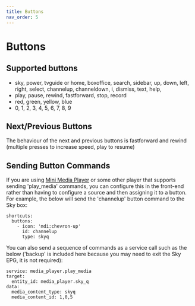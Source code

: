 ```yaml
---
title: Buttons
nav_order: 5
---
```


# Buttons

## Supported buttons

- sky, power, tvguide or home, boxoffice, search, sidebar, up, down, left, right, select, channelup, channeldown, i, dismiss, text, help,
- play, pause, rewind, fastforward, stop, record
- red, green, yellow, blue
- 0, 1, 2, 3, 4, 5, 6, 7, 8, 9

## Next/Previous Buttons

The behaviour of the next and previous buttons is fastforward and rewind (multiple presses to increase speed, play to resume)

## Sending Button Commands

If you are using [Mini Media Player](https://github.com/kalkih/mini-media-player) or some other player that supports sending 'play_media' commands, you can configure this in the front-end rather than having to configure a source and then assigning it to a button. For example, the below will send the 'channelup' button command to the Sky box:

```
shortcuts:
  buttons:
    - icon: 'mdi:chevron-up'
      id: channelup
      type: skyq
```
You can also send a sequence of commands as a service call such as the below ('backup' is included here because you may need to exit the Sky EPG, it is not required):

```
service: media_player.play_media
target:
  entity_id: media_player.sky_q
data:
  media_content_type: skyq
  media_content_id: 1,0,5
```
